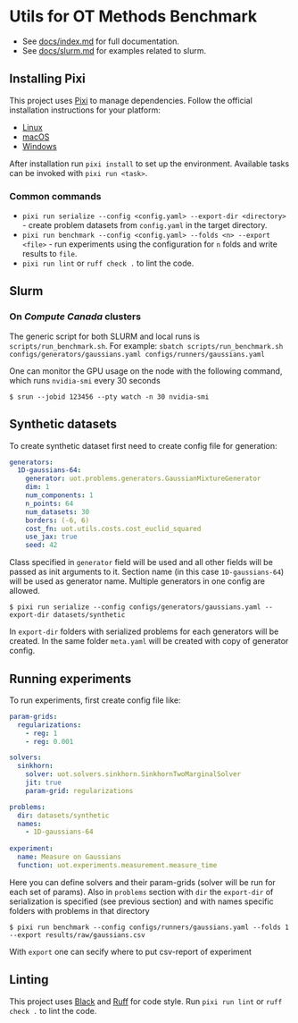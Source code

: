# Utils for OT Methods Benchmark

- See [docs/index.md](docs/index.md) for full documentation.
- See [docs/slurm.md](docs/slurm.md) for examples related to slurm.

## Installing Pixi

This project uses [Pixi](https://prefix.dev/docs/pixi/) to manage dependencies. Follow the official installation instructions for your platform:

- [Linux](https://prefix.dev/docs/pixi/install#linux)
- [macOS](https://prefix.dev/docs/pixi/install#macos)
- [Windows](https://prefix.dev/docs/pixi/install#windows)

After installation run `pixi install` to set up the environment. Available tasks can be invoked with `pixi run <task>`.

### Common commands

- `pixi run serialize --config <config.yaml> --export-dir <directory>` - create problem datasets from `config.yaml` in the target directory.
- `pixi run benchmark --config <config.yaml> --folds <n> --export <file>` - run experiments using the configuration for `n` folds and write results to `file`.
- `pixi run lint` or `ruff check .` to lint the code.


## Slurm

### On *Compute Canada* clusters

The generic script for both SLURM and local runs is `scripts/run_benchmark.sh`.
For example:
`sbatch scripts/run_benchmark.sh configs/generators/gaussians.yaml configs/runners/gaussians.yaml`

One can monitor the GPU usage on the node with the following command, which runs `nvidia-smi` every 30 seconds
```
$ srun --jobid 123456 --pty watch -n 30 nvidia-smi
```

## Synthetic datasets

To create synthetic dataset first need to create config file for generation:

```yaml
generators:
  1D-gaussians-64:
    generator: uot.problems.generators.GaussianMixtureGenerator
    dim: 1
    num_components: 1
    n_points: 64
    num_datasets: 30
    borders: (-6, 6)
    cost_fn: uot.utils.costs.cost_euclid_squared
    use_jax: true
    seed: 42
```

Class specified in `generator` field will be used and all other fields will be passed as init arguments to it. Section name (in this case `1D-gaussians-64`) will be used as generator name. Multiple generators in one config are allowed.

```
$ pixi run serialize --config configs/generators/gaussians.yaml --export-dir datasets/synthetic
```

In `export-dir` folders with serialized problems for each generators will be created. In the same folder `meta.yaml` will be created with copy of generator config. 

## Running experiments

To run experiments, first create config file like:

```yaml
param-grids:
  regularizations:
    - reg: 1
    - reg: 0.001

solvers:
  sinkhorn:
    solver: uot.solvers.sinkhorn.SinkhornTwoMarginalSolver
    jit: true
    param-grid: regularizations

problems:
  dir: datasets/synthetic
  names:
    - 1D-gaussians-64
  
experiment: 
  name: Measure on Gaussians
  function: uot.experiments.measurement.measure_time
```

Here you can define solvers and their param-grids (solver will be run for each set of params). Also in `problems` section with `dir` the `export-dir` of serialization is specified (see previous section) and with names specific folders with problems in that directory

```
$ pixi run benchmark --config configs/runners/gaussians.yaml --folds 1 --export results/raw/gaussians.csv
```

With `export` one can secify where to put csv-report of experiment

## Linting

This project uses [Black](https://black.readthedocs.io/) and [Ruff](https://docs.astral.sh/ruff/) for code style. Run `pixi run lint` or `ruff check .` to lint the code.
